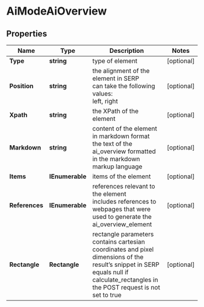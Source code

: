# AiModeAiOverview


## Properties

| Name | Type | Description | Notes |
|------------ | ------------- | ------------- | -------------|
**Type** | **string** | type of element |[optional]|
**Position** | **string** | the alignment of the element in SERP<br>can take the following values:<br>left, right |[optional]|
**Xpath** | **string** | the XPath of the element |[optional]|
**Markdown** | **string** | content of the element in markdown format<br>the text of the ai_overview formatted in the markdown markup language |[optional]|
**Items** | **IEnumerable<AiModeAiOverviewElement>** | items of the element |[optional]|
**References** | **IEnumerable<AiModeAiOverviewReference>** | references relevant to the element<br>includes references to webpages that were used to generate the ai_overview_element |[optional]|
**Rectangle** | **Rectangle** | rectangle parameters<br>contains cartesian coordinates and pixel dimensions of the result’s snippet in SERP<br>equals null if calculate_rectangles in the POST request is not set to true |[optional]|
